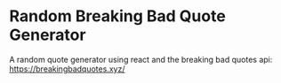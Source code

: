 # Random Breaking Bad Quote Generator
A random quote generator using react and the breaking bad quotes api: https://breakingbadquotes.xyz/
